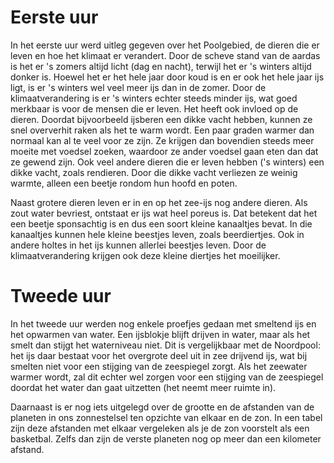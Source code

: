 # Eerste uur
In het eerste uur werd uitleg gegeven over het Poolgebied, de dieren die er leven en hoe het klimaat er verandert. Door de scheve stand van de aardas is het er 's zomers altijd licht (dag en nacht), terwijl het er 's winters altijd donker is. Hoewel het er het hele jaar door koud is en er ook het hele jaar ijs ligt, is er 's winters wel veel meer ijs dan in de zomer. Door de klimaatverandering is er 's winters echter steeds minder ijs, wat goed merkbaar is voor de mensen die er leven. Het heeft ook invloed op de dieren. Doordat bijvoorbeeld ijsberen een dikke vacht hebben, kunnen ze snel oververhit raken als het te warm wordt. Een paar graden warmer dan normaal kan al te veel voor ze zijn. Ze krijgen dan bovendien steeds meer moeite met voedsel zoeken, waardoor ze ander voedsel gaan eten dan dat ze gewend zijn. Ook veel andere dieren die er leven hebben ('s winters) een dikke vacht, zoals rendieren. Door die dikke vacht verliezen ze weinig warmte, alleen een beetje rondom hun hoofd en poten.

Naast grotere dieren leven er in en op het zee-ijs nog andere dieren. Als zout water bevriest, ontstaat er ijs wat heel poreus is. Dat betekent dat het een beetje sponsachtig is en dus een soort kleine kanaaltjes bevat. In die kanaaltjes kunnen hele kleine beestjes leven, zoals beerdiertjes. Ook in andere holtes in het ijs kunnen allerlei beestjes leven. Door de klimaatverandering krijgen ook deze kleine diertjes het moeilijker.

# Tweede uur
In het tweede uur werden nog enkele proefjes gedaan met smeltend ijs en het opwarmen van water. Een ijsblokje blijft drijven in water, maar als het smelt dan stijgt het waterniveau niet. Dit is vergelijkbaar met de Noordpool: het ijs daar bestaat voor het overgrote deel uit in zee drijvend ijs, wat bij smelten niet voor een stijging van de zeespiegel zorgt. Als het zeewater warmer wordt, zal dit echter wel zorgen voor een stijging van de zeespiegel doordat het water dan gaat uitzetten (het neemt meer ruimte in).

Daarnaast is er nog iets uitgelegd over de grootte en de afstanden van de planeten in ons zonnestelsel ten opzichte van elkaar en de zon. In een tabel zijn deze afstanden met elkaar vergeleken als je de zon voorstelt als een basketbal. Zelfs dan zijn de verste planeten nog op meer dan een kilometer afstand.
